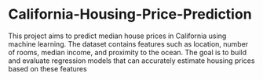 # California-Housing-Price-Prediction
This project aims to predict median house prices in California using machine learning. The dataset contains features such as location, number of rooms, median income, and proximity to the ocean. The goal is to build and evaluate regression models that can accurately estimate housing prices based on these features
